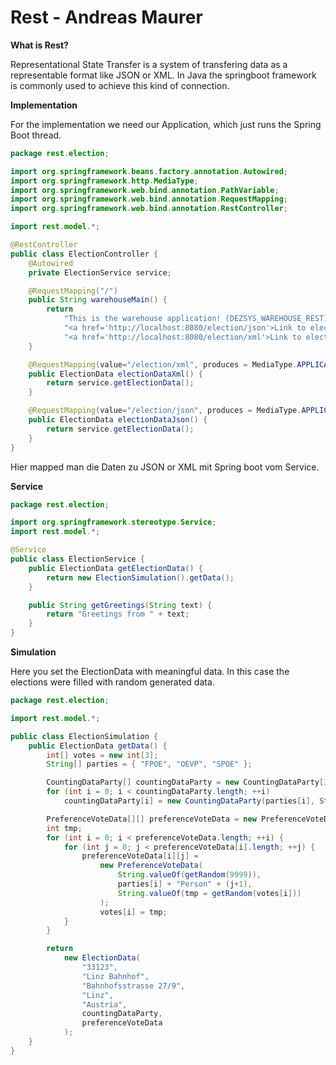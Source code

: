 # Rest - Andreas Maurer

**What is Rest?**

Representational State Transfer is a system of transfering data as a representable format like JSON or XML. In Java the springboot framework is commonly used to achieve this kind of connection.

**Implementation**

For the implementation we need our Application, which just runs the Spring Boot thread.

```java
package rest.election;

import org.springframework.beans.factory.annotation.Autowired;
import org.springframework.http.MediaType;
import org.springframework.web.bind.annotation.PathVariable;
import org.springframework.web.bind.annotation.RequestMapping;
import org.springframework.web.bind.annotation.RestController;

import rest.model.*;

@RestController
public class ElectionController {
	@Autowired
	private ElectionService service;

	@RequestMapping("/")
	public String warehouseMain() {
		return
			"This is the warehouse application! (DEZSYS_WAREHOUSE_REST) <br/><br/>" +
			"<a href='http://localhost:8080/election/json'>Link to election/json</a><br/>" +
			"<a href='http://localhost:8080/election/xml'>Link to election/xml</a><br/>";
	}

	@RequestMapping(value="/election/xml", produces = MediaType.APPLICATION_XML_VALUE)
	public ElectionData electionDataXml() {
		return service.getElectionData();
	}

	@RequestMapping(value="/election/json", produces = MediaType.APPLICATION_JSON_VALUE)
	public ElectionData electionDataJson() {
		return service.getElectionData();
	}
}


```

Hier mapped man die Daten zu JSON or XML mit Spring boot vom Service.

**Service**

```java
package rest.election;

import org.springframework.stereotype.Service;
import rest.model.*;

@Service
public class ElectionService {
	public ElectionData getElectionData() {
		return new ElectionSimulation().getData();
	}

	public String getGreetings(String text) {
		return "Greetings from " + text;
	}
}
```



**Simulation**

Here you set the ElectionData with meaningful data. In this case the elections were filled with random generated data.

```java
package rest.election;

import rest.model.*;

public class ElectionSimulation {
	public ElectionData getData() {
		int[] votes = new int[3];
		String[] parties = { "FPOE", "OEVP", "SPOE" };

		CountingDataParty[] countingDataParty = new CountingDataParty[3];
		for (int i = 0; i < countingDataParty.length; ++i)
			countingDataParty[i] = new CountingDataParty(parties[i], String.valueOf(votes[i] = getRandom()));

		PreferenceVoteData[][] preferenceVoteData = new PreferenceVoteData[3][5];
		int tmp;
		for (int i = 0; i < preferenceVoteData.length; ++i) {
			for (int j = 0; j < preferenceVoteData[i].length; ++j) {
				preferenceVoteData[i][j] =
					new PreferenceVoteData(
						String.valueOf(getRandom(9999)),
						parties[i] + "Person" + (j+1),
						String.valueOf(tmp = getRandom(votes[i]))
					);
					votes[i] = tmp;
			}
		}

		return
			new ElectionData(
				"33123",
				"Linz Bahnhof",
				"Bahnhofsstrasse 27/9",
				"Linz",
				"Austria",
				countingDataParty,
				preferenceVoteData
			);
    }
}
```


